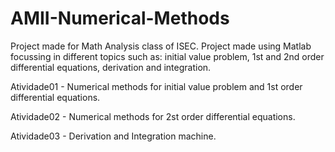 # AMII-Numerical-Methods
Project made for Math Analysis class of ISEC. Project made using Matlab focussing in different topics such as: initial value problem, 1st and 2nd order differential equations, derivation and integration.

Atividade01 - Numerical methods for initial value problem and 1st order differential equations.

Atividade02 - Numerical methods for 2st order differential equations.

Atividade03 - Derivation and Integration machine.
